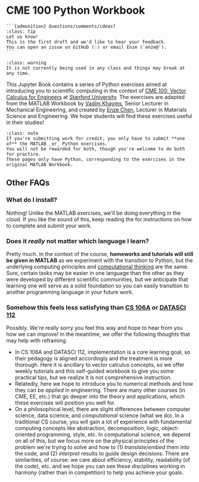 # CME 100 Python Workbook 

````{margin}
```{admonition} Questions/comments/ideas?
:class: tip
Let us know!
This is the first draft and we'd like to hear your feedback.
You can open an issue on GitHub (💡) or email Enze (`enze@`).
```
````

```{admonition} This book is a work in progress
:class: warning
It is not currently being used in any class and things may break at any time.
```

This Jupyter Book contains a series of Python exercises aimed at introducing you to scientific computing in the context of [CME 100: Vector Calculus for Engineers](https://explorecourses.stanford.edu/search?q=cme100+vector) at [Stanford University](https://www.stanford.edu/).
The exercises are adapted from the MATLAB Workbook by [Vadim Khayms](https://icme.stanford.edu/people/vadim-khayms), Senior Lecturer in Mechanical Engineering, and created by [Enze Chen](https://mse.stanford.edu/people/enze-chen), Lecturer in Materials Science and Engineering.
We hope students will find these exercises useful in their studies!


```{admonition} Important note for students
:class: note
If you're submitting work for credit, you only have to submit **one of** the MATLAB _or_ Python exercises.
You will not be rewarded for both, though you're welcome to do both for practice.
These pages only have Python, corresponding to the exercises in the original MATLAB Workbook.
```


## Other FAQs

### What do I install?

Nothing! Unlike the MATLAB exercises, we'll be doing everything in the cloud. 
If you like the sound of this, keep reading the [](workbook/0_usage.ipynb) for instructions on how to complete and submit your work.


### Does it _really_ not matter which language I learn?

Pretty much. 
In the context of the course, **homeworks and tutorials will still be given in MATLAB** as we experiment with the transition to Python, but the underlying computing principles and [computational thinking](https://en.wikipedia.org/wiki/Computational_thinking) are the same.
Sure, certain tasks may be easier in one language than the other as they were developed by different scientific communities, but we anticipate that learning one will serve as a solid foundation so you can easily transition to another programming language in your future work.


### Somehow this feels less satisfying than [CS 106A](https://web.stanford.edu/class/cs106a/) or [DATASCI 112](https://web.stanford.edu/class/datasci112/)

Possibly.
We're really sorry you feel this way and hope to hear from you how we can improve!
In the meantime, we offer the following thoughts that may help with reframing.
- In CS 106A and DATASCI 112, implementation is a core learning goal, so their pedagogy is aligned accordingly and the treatment is more thorough.
Here it is ancillary to vector calculus concepts, so we offer weekly tutorials and this self-guided workbook to give you some practical tips, but we realize it is not comprehensive instruction.
- Relatedly, here we hope to introduce you to numerical methods and how they can be _applied_ in engineering.
There are many other courses (in CME, EE, etc.) that go deeper into the theory and applications, which these exercises will position you well for.
- On a philosophical level, there are slight differences between computer science, data science, and _computational_ science (what we do).
In a traditional CS course, you will gain a lot of experience with fundamental computing concepts like abstraction, decomposition, logic, object-oriented programming, style, etc.
In computational science, we depend on all of this, but we focus more on the physical principles of the problem we're trying to solve and how to (1) _translate_/_embed_ them into the code, and (2) _interpret_ results to guide design decisions.
There are similarities, of course: we care about efficiency, stability, readability (of the code), etc. and we hope you can see these disciplines working in harmony (rather than in competition) to help you achieve your goals.



<!-- ## Table of contents

```{tableofcontents}
``` -->
